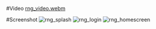 #Video
[rng_video.webm](https://github.com/user-attachments/assets/fa7360e6-681e-4991-90f8-29e00308b399)


#Screenshot
![rng_splash](https://github.com/user-attachments/assets/ef0fcfb9-131d-4d04-a8c7-19e8d95c37b8)
![rng_login](https://github.com/user-attachments/assets/fd5e0920-8035-491e-95a1-e97ef87b6beb)
![rng_homescreen](https://github.com/user-attachments/assets/cfeae433-265e-408a-ab7a-a519cc76afeb)
